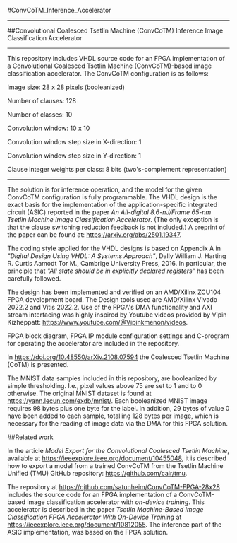 #ConvCoTM_Inference_Accelerator

------------------------------------------------------------------------------------------------

##Convolutional Coalesced Tsetlin Machine (ConvCoTM) Inference Image Classification Accelerator

------------------------------------------------------------------------------------------------

This repository includes VHDL source code for an FPGA implementation of a Convolutional Coalesced Tsetlin Machine (ConvCoTM)-based image classification accelerator. The ConvCoTM configuration is as follows: 

Image size: 28 x 28 pixels (booleanized)

Number of clauses: 128

Number of classes:  10 

Convolution window: 10 x 10

Convolution window step size in X-direction: 1

Convolution window step size in Y-direction: 1

Clause integer weights per class: 8 bits (two's-complement representation)

------------------------------------------------------------------------------------------------

The solution is for inference operation, and the model for the given ConvCoTM configuration is fully programmable. The VHDL design is the exact basis for the implementation of the application-specific integrated circuit (ASIC) reported in the paper <i>An All-digital 8.6-nJ/Frame 65-nm Tsetlin Machine Image Classification Accelerator</i>. (The only exception is that the clause switching reduction feedback is not included.) A preprint of the paper can be found at: https://arxiv.org/abs/2501.19347.

The coding style applied for the VHDL designs is based on Appendix A in <i>"Digital Design Using VHDL: A Systems Approach"</i>, Dally William J. Harting R. Curtis Aamodt Tor M., Cambrige University Press, 2016. In particular, the principle that <i>"All state should be in explicitly declared registers"</i> has been carefully followed.

The design has been implemented and verified on an AMD/Xilinx ZCU104 FPGA development board. The Design tools used are AMD/Xilinx Vivado 2022.2 and Vitis 2022.2. Use of the FPGA's DMA functionality and AXI stream interfacing was highly inspired by Youtube videos provided by Vipin Kizheppatt: https://www.youtube.com/@Vipinkmenon/videos.

FPGA block diagram, FPGA IP module configuration settings and C-program for operating the accelerator are included in the repository. 

In https://doi.org/10.48550/arXiv.2108.07594 the Coalesced Tsetlin Machine (CoTM) is presented.

The MNIST data samples included in this repository, are booleanized by simple thresholding. I.e., pixel values above 75 are set to 1 and to 0 otherwise. The original MNIST dataset is found at https://yann.lecun.com/exdb/mnist/. Each booleanized MNIST image requires 98 bytes plus one byte for the label. In addition, 29 bytes of value 0 have been added to each sample, totalling 128 bytes per image, which is necessary for the reading of image data via the DMA for this FPGA solution.

##Related work

In the article <i>Model Export for the Convolutional Coalesced Tsetlin Machine</i>, available at 
https://ieeexplore.ieee.org/document/10455048, it is described how to export a model from a trained ConvCoTM from the Tsetlin Machine Unified (TMU) GitHub repository: https://github.com/cair/tmu. 

The repository at https://github.com/satunheim/ConvCoTM-FPGA-28x28 includes the source code for an FPGA implementation of a ConvCoTM-based image classification accelerator with <i>on-device training</i>. This accelerator is described in the paper  <i>Tsetlin Machine-Based Image Classification FPGA Accelerator With On-Device Training</i> at https://ieeexplore.ieee.org/document/10812055. The inference part of the ASIC implementation, was based on the FPGA solution. 


